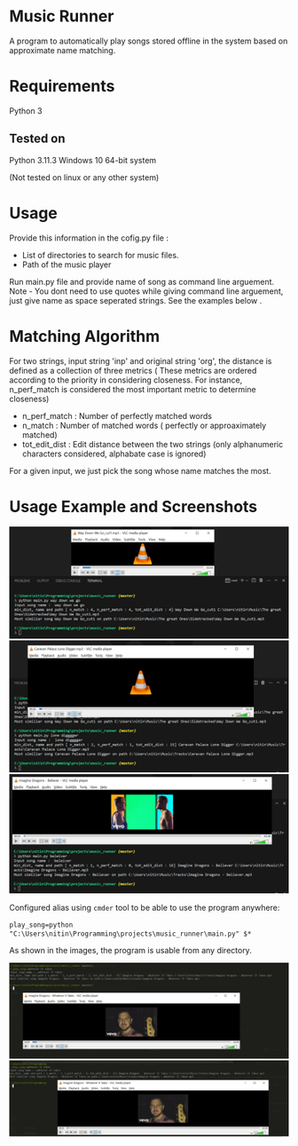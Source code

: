 # Music Runner

A program to automatically play songs stored offline in the system based on approximate name matching.

# Requirements
Python 3

## Tested on 
Python 3.11.3
Windows 10 64-bit system

(Not tested on linux or any other system)

# Usage

Provide this information in the cofig.py file : 
- List of directories to search for music files.
- Path of the music player

Run main.py file and provide name of song as command line arguement.
Note - You dont need to use quotes while giving command line arguement, just give name as space seperated strings.
See the examples below .

# Matching Algorithm

For two strings, input string 'inp' and original string 'org', the distance is defined as a collection of three metrics
( These metrics are ordered according to the priority in considering closeness. For instance, n_perf_match is considered the most important
metric to determine closeness)
- n_perf_match : Number of perfectly matched words
- n_match : Number of matched words ( perfectly or approaximately matched)
- tot_edit_dist : Edit distance between the two strings (only alphanumeric characters considered, alphabate case is ignored)

For a given input, we just pick the song whose name matches the most.

# Usage Example and Screenshots

<img src="./screenshots/screenshot1.png">
<img src="./screenshots/screenshot2.png">
<img src="./screenshots/screenshot3.png">

Configured alias using `cmder` tool to be able to use the program anywhere:
```
play_song=python "C:\Users\nitin\Programming\projects\music_runner\main.py" $*
```

As shown in the images, the program is usable from any directory.

<img src="./screenshots/screenshot4.png">
<img src="./screenshots/screenshot5.png">
